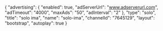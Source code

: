 {
    "advertising": {
        "enabled": true,
        "adServerUrl": "www.adserverurl.com",
        "adTimeout": "4000",
        "maxAds": "50",
        "adInterval": "2"
    },
    "type": "solo",
    "title": "solo ima",
    "name": "solo-ima",
    "channelId": "7645129",
    "layout": "bootstrap",
    "autoplay": true
}